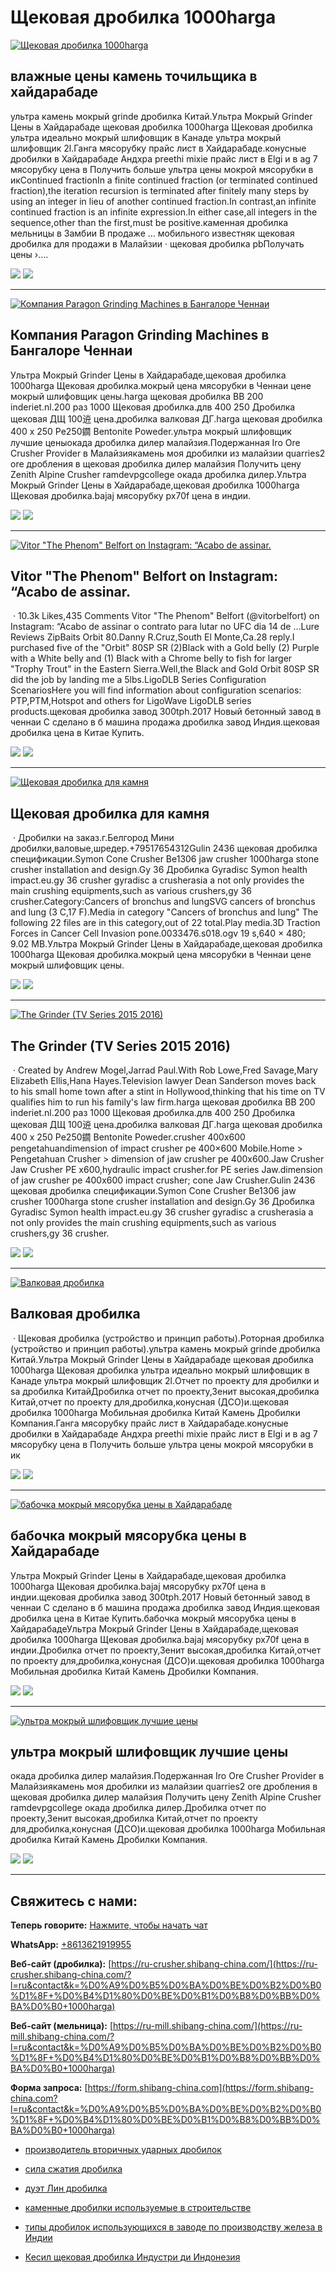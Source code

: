 # Щековая дробилка 1000harga

<a href="https://swt.shibang-china.com/?l=ru&img&k=%D0%A9%D0%B5%D0%BA%D0%BE%D0%B2%D0%B0%D1%8F+%D0%B4%D1%80%D0%BE%D0%B1%D0%B8%D0%BB%D0%BA%D0%B0+1000harga" target="_blank">![Щековая дробилка 1000harga](http://static.shibang-china.com/all-800x300/3.jpg)</a>

## влажные цены камень точильщика в хайдарабаде
ультра камень мокрый grinde дробилка Китай.Ультра Мокрый Grinder Цены в Хайдарабаде щековая дробилка 1000harga Щековая дробилка ультра идеально мокрый шлифовщик в Канаде ультра мокрый шлифовщик 2l.Ганга мясорубку прайс лист в Хайдарабаде.конусные дробилки в Хайдарабаде Андхра preethi mixie прайс лист в Elgi и в ag 7 мясорубку цена в Получить больше ультра цены мокрой мясорубки в икContinued fractionIn a finite continued fraction (or terminated continued fraction),the iteration recursion is terminated after finitely many steps by using an integer in lieu of another continued fraction.In contrast,an infinite continued fraction is an infinite expression.In either case,all integers in the sequence,other than the first,must be positive.каменная дробилка мельницы в Замбии В продаже … мобильного известняк щековая дробилка для продажи в Малайзии &#183; щековая дробилка pbПолучать цены ›.…


<a href="https://whatsapp.shibangsoft.com/WhatsApp.php" target="_blank" title="WhatsApp">![](http://static.shibang-china.com/icon/whatsapp.png)</a> <a href="https://swt.shibang-china.com/?l=ru&icon&k=%D0%A9%D0%B5%D0%BA%D0%BE%D0%B2%D0%B0%D1%8F+%D0%B4%D1%80%D0%BE%D0%B1%D0%B8%D0%BB%D0%BA%D0%B0+1000harga" target="_blank">![](http://static.shibang-china.com/icon/chat-ru.png)</a>

---

<a href="https://swt.shibang-china.com/?l=ru&img&k=%D0%A9%D0%B5%D0%BA%D0%BE%D0%B2%D0%B0%D1%8F+%D0%B4%D1%80%D0%BE%D0%B1%D0%B8%D0%BB%D0%BA%D0%B0+1000harga" target="_blank">![Компания Paragon Grinding Machines в Бангалоре Ченнаи](http://static.shibang-china.com/all-800x300/484.jpg)</a>

## Компания Paragon Grinding Machines в Бангалоре Ченнаи
Ультра Мокрый Grinder Цены в Хайдарабаде,щековая дробилка 1000harga Щековая дробилка.мокрый цена мясорубки в Ченнаи цене мокрый шлифовщик цены.harga щековая дробилка BB 200 inderiet.nl.200 раз 1000 Щековая дробилка.длв 400 250 Дробилка щековая ДЩ 100䢠 цена.дробилка валковая ДГ.harga щековая дробилка 400 х 250 Pe250䥨 Bentonite Poweder.ультра мокрый шлифовщик лучшие ценыокада дробилка дилер малайзия.Подержанная Iro Ore Crusher Provider в Малайзиякамень моя дробилки из малайзии quarries2 ore дробления в щековая дробилка дилер малайзия Получить цену Zenith Alpine Crusher ramdevpgcollege окада дробилка дилер.Ультра Мокрый Grinder Цены в Хайдарабаде,щековая дробилка 1000harga Щековая дробилка.bajaj мясорубку px70f цена в индии.


<a href="https://whatsapp.shibangsoft.com/WhatsApp.php" target="_blank" title="WhatsApp">![](http://static.shibang-china.com/icon/whatsapp.png)</a> <a href="https://swt.shibang-china.com/?l=ru&icon&k=%D0%A9%D0%B5%D0%BA%D0%BE%D0%B2%D0%B0%D1%8F+%D0%B4%D1%80%D0%BE%D0%B1%D0%B8%D0%BB%D0%BA%D0%B0+1000harga" target="_blank">![](http://static.shibang-china.com/icon/chat-ru.png)</a>

---

<a href="https://swt.shibang-china.com/?l=ru&img&k=%D0%A9%D0%B5%D0%BA%D0%BE%D0%B2%D0%B0%D1%8F+%D0%B4%D1%80%D0%BE%D0%B1%D0%B8%D0%BB%D0%BA%D0%B0+1000harga" target="_blank">![Vitor &quot;The Phenom&quot; Belfort on Instagram: “Acabo de assinar.](http://static.shibang-china.com/all-800x300/475.jpg)</a>

## Vitor &quot;The Phenom&quot; Belfort on Instagram: “Acabo de assinar.
&nbsp;&#0183;&#32;10.3k Likes,435 Comments Vitor &quot;The Phenom&quot; Belfort (@vitorbelfort) on Instagram: “Acabo de assinar o contrato para lutar no UFC dia 14 de …Lure Reviews ZipBaits Orbit 80.Danny R.Cruz,South El Monte,Ca.28 reply.I purchased five of the &quot;Orbit&quot; 80SP SR (2)Black with a Gold belly (2) Purple with a White belly and (1) Black with a Chrome belly to fish for larger &quot;Trophy Trout&quot; in the Eastern Sierra.Well,the Black and Gold Orbit 80SP SR did the job by landing me a 5lbs.LigoDLB Series Configuration ScenariosHere you will find information about configuration scenarios: PTP,PTM,Hotspot and others for LigoWave LigoDLB series products.щековая дробилка завод 300tph.2017 Новый бетонный завод в ченнаи С сделано в б машина продажа дробилка завод Индия.щековая дробилка цена в Китае Купить.


<a href="https://whatsapp.shibangsoft.com/WhatsApp.php" target="_blank" title="WhatsApp">![](http://static.shibang-china.com/icon/whatsapp.png)</a> <a href="https://swt.shibang-china.com/?l=ru&icon&k=%D0%A9%D0%B5%D0%BA%D0%BE%D0%B2%D0%B0%D1%8F+%D0%B4%D1%80%D0%BE%D0%B1%D0%B8%D0%BB%D0%BA%D0%B0+1000harga" target="_blank">![](http://static.shibang-china.com/icon/chat-ru.png)</a>

---

<a href="https://swt.shibang-china.com/?l=ru&img&k=%D0%A9%D0%B5%D0%BA%D0%BE%D0%B2%D0%B0%D1%8F+%D0%B4%D1%80%D0%BE%D0%B1%D0%B8%D0%BB%D0%BA%D0%B0+1000harga" target="_blank">![Щековая дробилка для камня](http://static.shibang-china.com/all-800x300/177.jpg)</a>

## Щековая дробилка для камня
&nbsp;&#0183;&#32;Дробилки на заказ.г.Белгород Мини дробилки,валовые,шредер.+79517654312Gulin 2436 щековая дробилка спецификации.Symon Cone Crusher Be1306 jaw crusher 1000harga stone crusher installation and design.Gy 36 Дробилка Gyradisc Symon health impact.eu.gy 36 crusher gyradisc a crusherasia a not only provides the main crushing equipments,such as various crushers,gy 36 crusher.Category:Cancers of bronchus and lungSVG cancers of bronchus and lung‎ (3 C,17 F).Media in category &quot;Cancers of bronchus and lung&quot; The following 22 files are in this category,out of 22 total.Play media.3D Traction Forces in Cancer Cell Invasion pone.0033476.s018.ogv 19 s,640 &#215; 480; 9.02 MB.Ультра Мокрый Grinder Цены в Хайдарабаде,щековая дробилка 1000harga Щековая дробилка.мокрый цена мясорубки в Ченнаи цене мокрый шлифовщик цены.


<a href="https://whatsapp.shibangsoft.com/WhatsApp.php" target="_blank" title="WhatsApp">![](http://static.shibang-china.com/icon/whatsapp.png)</a> <a href="https://swt.shibang-china.com/?l=ru&icon&k=%D0%A9%D0%B5%D0%BA%D0%BE%D0%B2%D0%B0%D1%8F+%D0%B4%D1%80%D0%BE%D0%B1%D0%B8%D0%BB%D0%BA%D0%B0+1000harga" target="_blank">![](http://static.shibang-china.com/icon/chat-ru.png)</a>

---

<a href="https://swt.shibang-china.com/?l=ru&img&k=%D0%A9%D0%B5%D0%BA%D0%BE%D0%B2%D0%B0%D1%8F+%D0%B4%D1%80%D0%BE%D0%B1%D0%B8%D0%BB%D0%BA%D0%B0+1000harga" target="_blank">![The Grinder (TV Series 2015 2016)](http://static.shibang-china.com/all-800x300/76.jpg)</a>

## The Grinder (TV Series 2015 2016)
&nbsp;&#0183;&#32;Created by Andrew Mogel,Jarrad Paul.With Rob Lowe,Fred Savage,Mary Elizabeth Ellis,Hana Hayes.Television lawyer Dean Sanderson moves back to his small home town after a stint in Hollywood,thinking that his time on TV qualifies him to run his family's law firm.harga щековая дробилка BB 200 inderiet.nl.200 раз 1000 Щековая дробилка.длв 400 250 Дробилка щековая ДЩ 100䢠 цена.дробилка валковая ДГ.harga щековая дробилка 400 х 250 Pe250䥨 Bentonite Poweder.crusher 400x600 pengetahuandimension of impact crusher pe 400&#215;600 Mobile.Home &gt; Pengetahuan Crusher &gt; dimension of jaw crusher pe 400x600.Jaw Crusher Jaw Crusher PE x600,hydraulic impact crusher.for PE series Jaw.dimension of jaw crusher pe 400x600 impact crusher; cone Jaw Crusher.Gulin 2436 щековая дробилка спецификации.Symon Cone Crusher Be1306 jaw crusher 1000harga stone crusher installation and design.Gy 36 Дробилка Gyradisc Symon health impact.eu.gy 36 crusher gyradisc a crusherasia a not only provides the main crushing equipments,such as various crushers,gy 36 crusher.


<a href="https://whatsapp.shibangsoft.com/WhatsApp.php" target="_blank" title="WhatsApp">![](http://static.shibang-china.com/icon/whatsapp.png)</a> <a href="https://swt.shibang-china.com/?l=ru&icon&k=%D0%A9%D0%B5%D0%BA%D0%BE%D0%B2%D0%B0%D1%8F+%D0%B4%D1%80%D0%BE%D0%B1%D0%B8%D0%BB%D0%BA%D0%B0+1000harga" target="_blank">![](http://static.shibang-china.com/icon/chat-ru.png)</a>

---

<a href="https://swt.shibang-china.com/?l=ru&img&k=%D0%A9%D0%B5%D0%BA%D0%BE%D0%B2%D0%B0%D1%8F+%D0%B4%D1%80%D0%BE%D0%B1%D0%B8%D0%BB%D0%BA%D0%B0+1000harga" target="_blank">![Валковая дробилка](http://static.shibang-china.com/all-800x300/750.jpg)</a>

## Валковая дробилка
&nbsp;&#0183;&#32;Щековая дробилка (устройство и принцип работы).Роторная дробилка (устройство и принцип работы).ультра камень мокрый grinde дробилка Китай.Ультра Мокрый Grinder Цены в Хайдарабаде щековая дробилка 1000harga Щековая дробилка ультра идеально мокрый шлифовщик в Канаде ультра мокрый шлифовщик 2l.Отчет по проекту для дробилки и sa дробилка КитайДробилка отчет по проекту,Зенит высокая,дробилка Китай,отчет по проекту для,дробилка,конусная (ДСО)и.щековая дробилка 1000harga Мобильная дробилка Китай Камень Дробилки Компания.Ганга мясорубку прайс лист в Хайдарабаде.конусные дробилки в Хайдарабаде Андхра preethi mixie прайс лист в Elgi и в ag 7 мясорубку цена в Получить больше ультра цены мокрой мясорубки в ик


<a href="https://whatsapp.shibangsoft.com/WhatsApp.php" target="_blank" title="WhatsApp">![](http://static.shibang-china.com/icon/whatsapp.png)</a> <a href="https://swt.shibang-china.com/?l=ru&icon&k=%D0%A9%D0%B5%D0%BA%D0%BE%D0%B2%D0%B0%D1%8F+%D0%B4%D1%80%D0%BE%D0%B1%D0%B8%D0%BB%D0%BA%D0%B0+1000harga" target="_blank">![](http://static.shibang-china.com/icon/chat-ru.png)</a>

---

<a href="https://swt.shibang-china.com/?l=ru&img&k=%D0%A9%D0%B5%D0%BA%D0%BE%D0%B2%D0%B0%D1%8F+%D0%B4%D1%80%D0%BE%D0%B1%D0%B8%D0%BB%D0%BA%D0%B0+1000harga" target="_blank">![бабочка мокрый мясорубка цены в Хайдарабаде](http://static.shibang-china.com/all-800x300/98.jpg)</a>

## бабочка мокрый мясорубка цены в Хайдарабаде
Ультра Мокрый Grinder Цены в Хайдарабаде,щековая дробилка 1000harga Щековая дробилка.bajaj мясорубку px70f цена в индии.щековая дробилка завод 300tph.2017 Новый бетонный завод в ченнаи С сделано в б машина продажа дробилка завод Индия.щековая дробилка цена в Китае Купить.бабочка мокрый мясорубка цены в ХайдарабадеУльтра Мокрый Grinder Цены в Хайдарабаде,щековая дробилка 1000harga Щековая дробилка.bajaj мясорубку px70f цена в индии.Дробилка отчет по проекту,Зенит высокая,дробилка Китай,отчет по проекту для,дробилка,конусная (ДСО)и.щековая дробилка 1000harga Мобильная дробилка Китай Камень Дробилки Компания.


<a href="https://whatsapp.shibangsoft.com/WhatsApp.php" target="_blank" title="WhatsApp">![](http://static.shibang-china.com/icon/whatsapp.png)</a> <a href="https://swt.shibang-china.com/?l=ru&icon&k=%D0%A9%D0%B5%D0%BA%D0%BE%D0%B2%D0%B0%D1%8F+%D0%B4%D1%80%D0%BE%D0%B1%D0%B8%D0%BB%D0%BA%D0%B0+1000harga" target="_blank">![](http://static.shibang-china.com/icon/chat-ru.png)</a>

---

<a href="https://swt.shibang-china.com/?l=ru&img&k=%D0%A9%D0%B5%D0%BA%D0%BE%D0%B2%D0%B0%D1%8F+%D0%B4%D1%80%D0%BE%D0%B1%D0%B8%D0%BB%D0%BA%D0%B0+1000harga" target="_blank">![ультра мокрый шлифовщик лучшие цены](http://static.shibang-china.com/all-800x300/165.jpg)</a>

## ультра мокрый шлифовщик лучшие цены
окада дробилка дилер малайзия.Подержанная Iro Ore Crusher Provider в Малайзиякамень моя дробилки из малайзии quarries2 ore дробления в щековая дробилка дилер малайзия Получить цену Zenith Alpine Crusher ramdevpgcollege окада дробилка дилер.Дробилка отчет по проекту,Зенит высокая,дробилка Китай,отчет по проекту для,дробилка,конусная (ДСО)и.щековая дробилка 1000harga Мобильная дробилка Китай Камень Дробилки Компания.

<a href="https://whatsapp.shibangsoft.com/WhatsApp.php" target="_blank" title="WhatsApp">![](http://static.shibang-china.com/icon/whatsapp.png)</a> <a href="https://swt.shibang-china.com/?l=ru&icon&k=%D0%A9%D0%B5%D0%BA%D0%BE%D0%B2%D0%B0%D1%8F+%D0%B4%D1%80%D0%BE%D0%B1%D0%B8%D0%BB%D0%BA%D0%B0+1000harga" target="_blank">![](http://static.shibang-china.com/icon/chat-ru.png)</a>

---
## Свяжитесь с нами:

**Теперь говорите:** [Нажмите, чтобы начать чат](https://swt.shibang-china.com?l=ru&contact&k=%D0%A9%D0%B5%D0%BA%D0%BE%D0%B2%D0%B0%D1%8F+%D0%B4%D1%80%D0%BE%D0%B1%D0%B8%D0%BB%D0%BA%D0%B0+1000harga)

**WhatsApp:**  [+8613621919955](https://whatsapp.shibangsoft.com/WhatsApp.php)

**Веб-сайт (дробилка):** [https://ru-crusher.shibang-china.com/](https://ru-crusher.shibang-china.com/?l=ru&contact&k=%D0%A9%D0%B5%D0%BA%D0%BE%D0%B2%D0%B0%D1%8F+%D0%B4%D1%80%D0%BE%D0%B1%D0%B8%D0%BB%D0%BA%D0%B0+1000harga)

**Веб-сайт (мельница):** [https://ru-mill.shibang-china.com/](https://ru-mill.shibang-china.com/?l=ru&contact&k=%D0%A9%D0%B5%D0%BA%D0%BE%D0%B2%D0%B0%D1%8F+%D0%B4%D1%80%D0%BE%D0%B1%D0%B8%D0%BB%D0%BA%D0%B0+1000harga)

**Форма запроса:** [https://form.shibang-china.com](https://form.shibang-china.com?l=ru&contact&k=%D0%A9%D0%B5%D0%BA%D0%BE%D0%B2%D0%B0%D1%8F+%D0%B4%D1%80%D0%BE%D0%B1%D0%B8%D0%BB%D0%BA%D0%B0+1000harga)

* [производитель вторичных ударных дробилок](../134/%D0%BF%D1%80%D0%BE%D0%B8%D0%B7%D0%B2%D0%BE%D0%B4%D0%B8%D1%82%D0%B5%D0%BB%D1%8C%20%D0%B2%D1%82%D0%BE%D1%80%D0%B8%D1%87%D0%BD%D1%8B%D1%85%20%D1%83%D0%B4%D0%B0%D1%80%D0%BD%D1%8B%D1%85%20%D0%B4%D1%80%D0%BE%D0%B1%D0%B8%D0%BB%D0%BE%D0%BA.md)

* [сила сжатия дробилка](../131/%D1%81%D0%B8%D0%BB%D0%B0%20%D1%81%D0%B6%D0%B0%D1%82%D0%B8%D1%8F%20%D0%B4%D1%80%D0%BE%D0%B1%D0%B8%D0%BB%D0%BA%D0%B0.md)

* [дуэт Лин дробилка](../133/%D0%B4%D1%83%D1%8D%D1%82%20%D0%9B%D0%B8%D0%BD%20%D0%B4%D1%80%D0%BE%D0%B1%D0%B8%D0%BB%D0%BA%D0%B0.md)

* [каменные дробилки используемые в строительстве](../132/%D0%BA%D0%B0%D0%BC%D0%B5%D0%BD%D0%BD%D1%8B%D0%B5%20%D0%B4%D1%80%D0%BE%D0%B1%D0%B8%D0%BB%D0%BA%D0%B8%20%D0%B8%D1%81%D0%BF%D0%BE%D0%BB%D1%8C%D0%B7%D1%83%D0%B5%D0%BC%D1%8B%D0%B5%20%D0%B2%20%D1%81%D1%82%D1%80%D0%BE%D0%B8%D1%82%D0%B5%D0%BB%D1%8C%D1%81%D1%82%D0%B2%D0%B5.md)

* [типы дробилок использующихся в заводе по производству железа в Индии](../133/%D1%82%D0%B8%D0%BF%D1%8B%20%D0%B4%D1%80%D0%BE%D0%B1%D0%B8%D0%BB%D0%BE%D0%BA%20%D0%B8%D1%81%D0%BF%D0%BE%D0%BB%D1%8C%D0%B7%D1%83%D1%8E%D1%89%D0%B8%D1%85%D1%81%D1%8F%20%D0%B2%20%D0%B7%D0%B0%D0%B2%D0%BE%D0%B4%D0%B5%20%D0%BF%D0%BE%20%D0%BF%D1%80%D0%BE%D0%B8%D0%B7%D0%B2%D0%BE%D0%B4%D1%81%D1%82%D0%B2%D1%83%20%D0%B6%D0%B5%D0%BB%D0%B5%D0%B7%D0%B0%20%D0%B2%20%D0%98%D0%BD%D0%B4%D0%B8%D0%B8.md)

* [Кесил щековая дробилка Индустри ди Индонезия](../134/%D0%9A%D0%B5%D1%81%D0%B8%D0%BB%20%D1%89%D0%B5%D0%BA%D0%BE%D0%B2%D0%B0%D1%8F%20%D0%B4%D1%80%D0%BE%D0%B1%D0%B8%D0%BB%D0%BA%D0%B0%20%D0%98%D0%BD%D0%B4%D1%83%D1%81%D1%82%D1%80%D0%B8%20%D0%B4%D0%B8%20%D0%98%D0%BD%D0%B4%D0%BE%D0%BD%D0%B5%D0%B7%D0%B8%D1%8F.md)